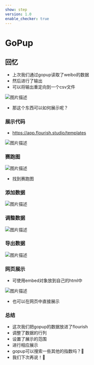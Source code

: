 ```yaml
---
show: step
version: 1.0
enable_checker: true
---
```


# GoPup

## 回忆

- 上次我们通过gopup读取了weibo的数据
- 然后进行了输出
- 可以将输出重定向到一个csv文件

![图片描述](https://doc.shiyanlou.com/courses/uid1190679-20221019-1666181176941)

- 那这个东西可以如何展示呢？

### 展示代码

- https://app.flourish.studio/templates

![图片描述](https://doc.shiyanlou.com/courses/uid1190679-20221019-1666181818870)

### 赛跑图

![图片描述](https://doc.shiyanlou.com/courses/uid1190679-20221019-1666181829529)

- 找到赛跑图

### 添加数据

![图片描述](https://doc.shiyanlou.com/courses/uid1190679-20221019-1666182562555)

### 调整数据

![图片描述](https://doc.shiyanlou.com/courses/uid1190679-20221019-1666182779279)

### 导出数据

![图片描述](https://doc.shiyanlou.com/courses/uid1190679-20221019-1666182849225)

### 网页展示

- 可使用embed对象放到自己的html中

![图片描述](https://doc.shiyanlou.com/courses/uid1190679-20221019-1666183622569)

- 也可以在网页中直接展示

### 总结 
- 这次我们把gopup的数据放进了flourish
- 调整了数据的行列
- 设置了展示的范围
- 进行相应展示
- gopup可以搜索一些其他的指数吗？🤔
- 我们下次再说！👋

